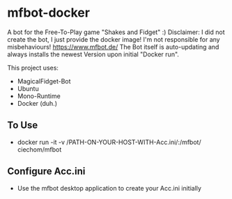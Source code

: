 # mfbot-docker

A bot for the Free-To-Play game "Shakes and Fidget" :)
Disclaimer: I did not create the bot, I just provide the docker image! I'm not responsible for any misbehaviours!
https://www.mfbot.de/
The Bot itself is auto-updating and always installs the newest Version upon initial "Docker run".

This project uses:
- MagicalFidget-Bot
- Ubuntu
- Mono-Runtime
- Docker (duh.)

## To Use
- docker run -it -v /PATH-ON-YOUR-HOST-WITH-Acc.ini/:/mfbot/ ciechom/mfbot

## Configure Acc.ini
- Use the mfbot desktop application to create your Acc.ini initially
